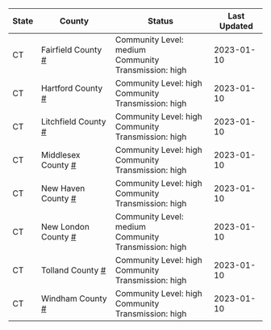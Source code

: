 State | County | Status | Last Updated
--- | --- | --- | --- 
CT | Fairfield County <a href="#fairfield_county">#</a> | <a name="fairfield_county"></a>Community Level: medium<br/>Community Transmission: high | 2023-01-10
CT | Hartford County <a href="#hartford_county">#</a> | <a name="hartford_county"></a>Community Level: high<br/>Community Transmission: high | 2023-01-10
CT | Litchfield County <a href="#litchfield_county">#</a> | <a name="litchfield_county"></a>Community Level: high<br/>Community Transmission: high | 2023-01-10
CT | Middlesex County <a href="#middlesex_county">#</a> | <a name="middlesex_county"></a>Community Level: high<br/>Community Transmission: high | 2023-01-10
CT | New Haven County <a href="#new_haven_county">#</a> | <a name="new_haven_county"></a>Community Level: high<br/>Community Transmission: high | 2023-01-10
CT | New London County <a href="#new_london_county">#</a> | <a name="new_london_county"></a>Community Level: medium<br/>Community Transmission: high | 2023-01-10
CT | Tolland County <a href="#tolland_county">#</a> | <a name="tolland_county"></a>Community Level: high<br/>Community Transmission: high | 2023-01-10
CT | Windham County <a href="#windham_county">#</a> | <a name="windham_county"></a>Community Level: high<br/>Community Transmission: high | 2023-01-10

